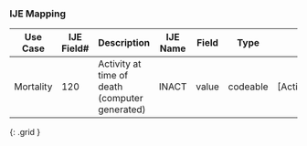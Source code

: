 ### IJE Mapping

| **Use Case** |  **IJE Field#**   |  **Description**  | **IJE Name**  |  **Field**  |  **Type**  | **Value Set**  |
| :---------: | --------------- | ------------ | ------------- | ---------- | ---------- | -------------- |
| Mortality | 120 | Activity at time of death (computer generated) | INACT | value |codeable |[ActivityAtTimeOfDeathVS] |
{: .grid }
